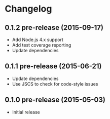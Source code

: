
# Changelog

## 0.1.2 pre-release (2015-09-17)

  * Add Node.js 4.x support
  * Add test coverage reporting
  * Update dependencies

## 0.1.1 pre-release (2015-06-21)

  * Update dependencies
  * Use JSCS to check for code-style issues

## 0.1.0 pre-release (2015-05-03)

  * Initial release
